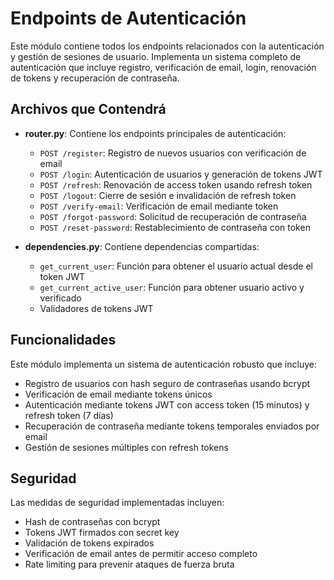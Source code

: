 # Endpoints de Autenticación

Este módulo contiene todos los endpoints relacionados con la autenticación y gestión de sesiones de usuario. Implementa un sistema completo de autenticación que incluye registro, verificación de email, login, renovación de tokens y recuperación de contraseña.

## Archivos que Contendrá

- **router.py**: Contiene los endpoints principales de autenticación:
  - `POST /register`: Registro de nuevos usuarios con verificación de email
  - `POST /login`: Autenticación de usuarios y generación de tokens JWT
  - `POST /refresh`: Renovación de access token usando refresh token
  - `POST /logout`: Cierre de sesión e invalidación de refresh token
  - `POST /verify-email`: Verificación de email mediante token
  - `POST /forgot-password`: Solicitud de recuperación de contraseña
  - `POST /reset-password`: Restablecimiento de contraseña con token

- **dependencies.py**: Contiene dependencias compartidas:
  - `get_current_user`: Función para obtener el usuario actual desde el token JWT
  - `get_current_active_user`: Función para obtener usuario activo y verificado
  - Validadores de tokens JWT

## Funcionalidades

Este módulo implementa un sistema de autenticación robusto que incluye:

- Registro de usuarios con hash seguro de contraseñas usando bcrypt
- Verificación de email mediante tokens únicos
- Autenticación mediante tokens JWT con access token (15 minutos) y refresh token (7 días)
- Recuperación de contraseña mediante tokens temporales enviados por email
- Gestión de sesiones múltiples con refresh tokens

## Seguridad

Las medidas de seguridad implementadas incluyen:

- Hash de contraseñas con bcrypt
- Tokens JWT firmados con secret key
- Validación de tokens expirados
- Verificación de email antes de permitir acceso completo
- Rate limiting para prevenir ataques de fuerza bruta

